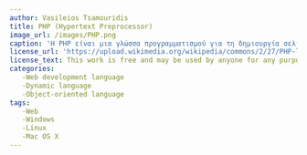 ```yaml
---
author: Vasileios Tsamouridis
title: PHP (Hypertext Preprocessor)
image_url: /images/PHP.png
caption: 'H PHP είναι μια γλώσσα προγραμματισμού για τη δημιουργία σελίδων web με δυναμικό περιεχόμενο. Μια σελίδα PHP περνά από επεξεργασία από ένα συμβατό διακομιστή του Παγκόσμιου Ιστού, ώστε να παραχθεί σε πραγματικό χρόνο το τελικό περιεχόμενο, που είτε θα σταλεί στο πρόγραμμα περιήγησης των επισκεπτών σε μορφή κώδικα HTML ή θα επεξεργασθεί τις εισόδους δίχως να προβάλλει την έξοδο στο χρήστη, αλλά θα τις μεταβιβάσει σε κάποιο άλλο PHP script.'
license_url: 'https://upload.wikimedia.org/wikipedia/commons/2/27/PHP-logo.svg '
license_text: This work is free and may be used by anyone for any purpose.
categories: 
   -Web development language
   -Dynamic language
   -Object-oriented language
tags:
   -Web
   -Windows
   -Linux
   -Mac OS X
---
```

